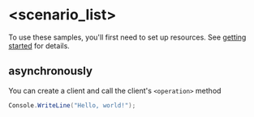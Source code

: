 # <scenario_list>

To use these samples, you'll first need to set up resources. See [getting started](https://github.com/Azure/azure-sdk-for-net/blob/main/sdk/purview/Azure.Analytics.Purview.DataMap/README.md#getting-started) for details.

## <scenario> asynchronously

You can create a client and call the client's `<operation>` method

<!-- please refer to <https://github.com/Azure/azure-sdk-for-net/main/sdk/template/Azure.Template/samples/Sample1_HelloWorldAsync.md> to write sample readme file. -->
```C# Snippet:Azure_Analytics_Purview_DataMap_ScenarioAsync
Console.WriteLine("Hello, world!");
```

